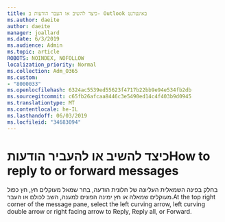 ```yaml
---
title: כיצד להשיב או העבר הודעות ב- Outlook באינטרנט
ms.author: daeite
author: daeite
manager: joallard
ms.date: 6/3/2019
ms.audience: Admin
ms.topic: article
ROBOTS: NOINDEX, NOFOLLOW
localization_priority: Normal
ms.collection: Adm_O365
ms.custom:
- "8000033"
ms.openlocfilehash: 6324ac5539ed55623f4717b22bb9e94e534fb2db
ms.sourcegitcommit: c65fb26afcaa8446c3e5490ed14c4f403b9d0945
ms.translationtype: MT
ms.contentlocale: he-IL
ms.lasthandoff: 06/03/2019
ms.locfileid: "34683094"
---
```

# <a name="how-to-reply-to-or-forward-messages"></a><span data-ttu-id="49dca-102">כיצד להשיב או להעביר הודעות</span><span class="sxs-lookup"><span data-stu-id="49dca-102">How to reply to or forward messages</span></span>

<span data-ttu-id="49dca-103">בחלק בפינה השמאלית העליונה של חלונית הודעה, בחר שמאל מעוקלים חץ, חץ כפול מעוקלים שמאלה או חץ ימינה הפונים למענה, השב לכולם או העבר.</span><span class="sxs-lookup"><span data-stu-id="49dca-103">At the top right corner of the message pane, select the left curving arrow, left curving double arrow or right facing arrow to Reply, Reply all, or Forward.</span></span>